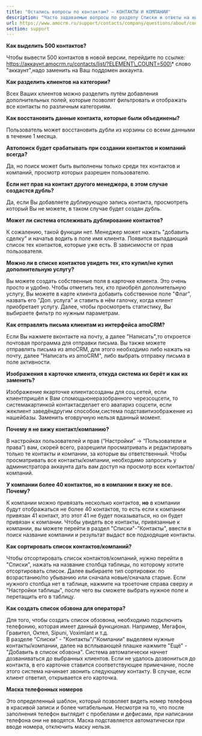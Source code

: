 ```yaml
---
title: "Остались вопросы по контактам? — КОНТАКТЫ И КОМПАНИИ"
description: "Часто задаваемые вопросы по разделу Списки и ответы на них"
url: https://www.amocrm.ru/support/contacts/company/questions/about/contacts
section: support
---
```


**Как выделить 500 контактов?**

Чтобы вывести 500 контактов в новой версии, перейдите по ссылке: https://аккаунт.amocrm.ru/contacts/list/?ELEMENT\_COUNT=500\* слово "аккаунт",надо заменить на Ваш поддомен аккаунта.

**Как разделить клиентов на категории?**

Всех Ваших клиентов можно разделить путём добавления дополнительных полей, которые позволят фильтровать и отображать все контакты по различным категориям.

**Как восстановить данные контакта, которые были объединены?**

Пользователь может восстановить дубли из корзины со всеми данными в течение 1 месяца.

**Автопоиск будет срабатывать при создании контактов и компаний всегда?**

Да, но поиск может быть выполнены только среди тех контактов и компаний, просмотр которых разрешен пользователю.

**Если нет прав на контакт другого менеджера, в этом случае создастся дубль?**

Да, если Вы добавляете дублирующую запись контакта, просмотреть который Вы не можете, в таком случае будет создан дубль.

**Может ли система отслеживать дублирование контактов?**

К сожалению, такой функции нет. Менеджер может нажать "добавить сделку" и начатьв водить в поле имя клиента. Появится выпадающий список тех контактов, которые уже есть. В зависимости от прав пользователя.

**Можно ли в списке контактов увидеть тех, кто купил/не купил дополнительную услугу?**

Вы можете создать собственные поля в карточке клиента. Это очень просто и удобно. Чтобы отметить тех, кто приобрёл дополнительную услугу, Вы можете в карте клиента добавить собственное поле "Флаг", назвать его "Доп. услуга" и ставить в нём галочку, когда клиент приобретает услугу. Далее, чтобы просмотреть статистику, Вы выбираете фильтр по нужным параметрам.

**Как отправлять письма клиентам из интерфейса amoCRM?**

Если Вы нажмете вконтакте на почту, а далее "Написать",то откроется почтовая программа для отправки письма. Вы также можете отправлять письма из amoCRM, для этого необходимо либо нажать на почту, далее "Написать из amoCRM", либо выбрать отправку письма в поле активности.

**Изображения в карточке клиента, откуда система их берёт и как их заменить?**

Изображение якарточке клиентасозданы для соц.сетей, если клиентпришёл к Вам спомощьюнеразобранного черезсоцсети, то системакартинкой контактасделает его аватариз соцсети, если жеклиент заведёндругим способом,система подставитизображение из нашейбазы. Заменить еговручную нельзя вданный момент.

**Почему я не вижу контакт/компанию?**

В настройках пользователей и прав (“Настройки” -> “Пользователи и права”) вам, скорей всего, разрешили просматривать и редактировать только те контакты и компании, за которые вы ответственный. Чтобы просматривать все контакты/компании, необходимо запросить у администратора аккаунта дать вам доступ на просмотр всех контактов/компаний.

**У компании более 40 контактов, но в компании я вижу не все. Почему?**

К компании можно привязать несколько контактов, **но** в компании будут отображаться не более 40 контактов, то есть если к компании привязан 41 контакт, это этот 41 не будет показываться, но он будет привязан к компании. Чтобы увидеть все контакты, привязанные к компании, вы можете перейти в раздел "Списки"-"Контакты", ввести в поиск название компании и результат выдаст все подходящие контакты.

**Как сортировать список контактов/компаний?**

Чтобы отсортировать список контактов/компаний, нужно перейти в "Списки", нажать на название столбца таблицы, по которому хотите отсортировать список. Далее выбираете тип сортировки: по возрастанию/по убыванию или сначала новые/сначала старые. Если нужного столбца нет в таблице, нажмите на троеточие справа сверху и "Настройки таблицы", после чего вы сможете выбрать нужное поле и перетащить его в таблицу.

**Как создать список обзвона для оператора?**

Для того, чтобы создать список обзовона, необходимо подключить телефонию, которая имеет данный функционал. Например, Мегафон, Гравител, Октел, Sipuni, Voximlant и т.д.  
В разделе "Списки" - "Контакты"/"Компании" выделяем нужные контакты/компании, далее на всплывающей плашке нажмите "Ещё" - "Добавить в список обзвона". Система автоматически начнет дозваниваться до выбранных клиентов. Если не удалось дозвониться до контакта, в его карточке ставится соответствующее примечание, после этого система начинает звонить следующему контакту. В случае, если клиент ответил, открывается его карточка.

**Маска телефонных номеров**

Это определенный шаблон, который позволяет видеть номер телефона в красивой записи и более читабельным. Несмотря на то, что после заполнения телефон выглядит с пробелами и дефисами, при написании телефона они не вводятся. Маска подставляется автоматически при вводе номера, отключить маску нельзя.